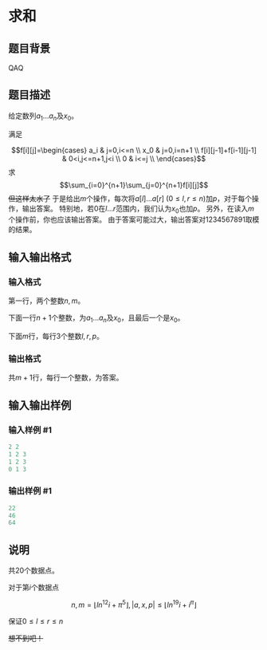 # 求和

## 题目背景

QAQ

## 题目描述

给定数列$a_1...a_n$及$x_0$。

满足

$$f[i][j]=\begin{cases} a_i & j=0,i<=n \\ x_0 & j=0,i=n+1 \\ f[i][j-1]+f[i-1][j-1] & 0<i,j<=n+1,j<i \\ 0 & i<=j \\ \end{cases}$$ 求 $$\sum_{i=0}^{n+1}\sum_{j=0}^{n+1}f[i][j]$$ ~~但这样太水了~~ 于是给出$m$个操作，每次将$a[l]...a[r] \ (0\le l,r \le n)$加$p$，对于每个操作，输出答案。 特别地，若$0$在$l...r$范围内，我们认为$x_0$也加$p$。 另外，在读入$m$个操作前，你也应该输出答案。 由于答案可能过大，输出答案对$1234567891$取模的结果。

## 输入输出格式

### 输入格式

第一行，两个整数$n,m$。

下面一行$n+1$个整数，为$a_1...a_n$及$x_0$，且最后一个是$x_0$。

下面$m$行，每行$3$个整数$l,r,p$。

### 输出格式

共$m+1$行，每行一个整数，为答案。

## 输入输出样例

### 输入样例 #1

```cpp
2 2
1 2 3
1 2 3
0 1 3
```


### 输出样例 #1

```cpp
22
46
64
```


## 说明

共20个数据点。

对于第$i$个数据点

$$n,m=\lfloor ln^{12}i+\pi^5\rfloor,|a,x,p|\le \lfloor ln^{19}i+i^{\pi}\rfloor$$

保证$0 \le l\le r \le n$

~~想不到吧！~~

